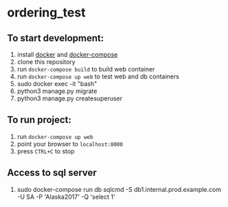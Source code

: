 # ordering_test

## To start development:
1. install [docker](https://docs.docker.com/#/components) and [docker-compose](https://docs.docker.com/compose/install/)
2. clone this repository
3. run `docker-compose build` to build web container
4. run `docker-compose up web` to test web and db containers
5. sudo docker exec -it <name-of-we-container> "bash"
6. python3 manage.py migrate
7. python3 manage.py createsuperuser

## To run project:
1. run `docker-compose up web`
2. point your browser to `localhost:8000`
3. press `CTRL+C` to stop

## Access to sql server
1. sudo docker-compose run db sqlcmd -S db1.internal.prod.example.com -U SA -P 'Alaska2017' -Q 'select 1'

